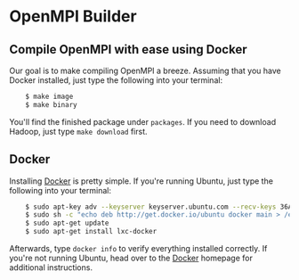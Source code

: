 OpenMPI Builder
===============

Compile OpenMPI with ease using Docker
-------------------------------------

Our goal is to make compiling OpenMPI a breeze. Assuming that you have Docker installed, 
just type the following into your terminal:

```bash
    $ make image
    $ make binary
```

You'll find the finished package under `packages`. 
If you need to download Hadoop, just type `make download` first. 

Docker
------

Installing [Docker](https://www.docker.io) is pretty simple. If you're running
Ubuntu, just type the following into your terminal:

```bash
    $ sudo apt-key adv --keyserver keyserver.ubuntu.com --recv-keys 36A1D7869245C8950F966E92D8576A8BA88D21E9
    $ sudo sh -c "echo deb http://get.docker.io/ubuntu docker main > /etc/apt/sources.list.d/docker.list"
    $ sudo apt-get update
    $ sudo apt-get install lxc-docker
```

Afterwards, type `docker info` to verify everything installed correctly. If you're
not running Ubuntu, head over to the [Docker](https://www.docker.io) homepage
for additional instructions. 